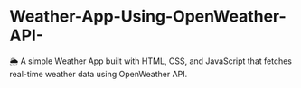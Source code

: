 # Weather-App-Using-OpenWeather-API-
🌦 A simple Weather App built with HTML, CSS, and JavaScript that fetches real-time weather data using OpenWeather API.
